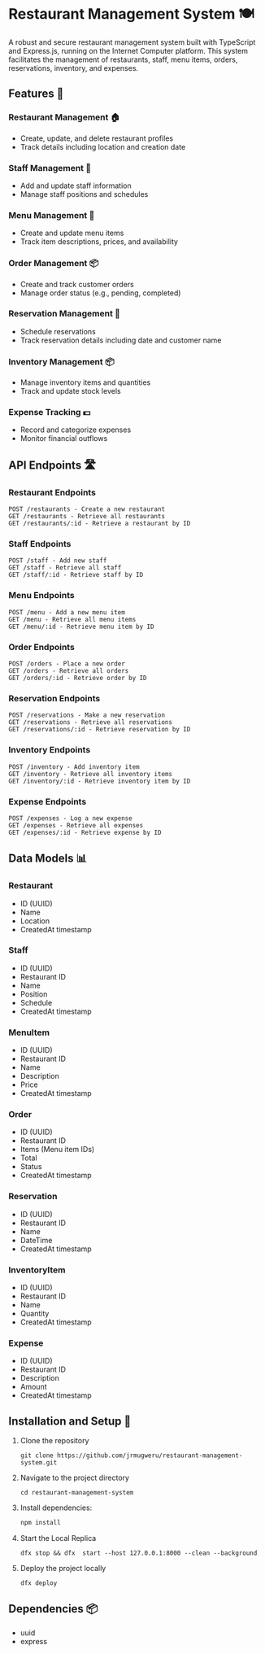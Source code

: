 
# Restaurant Management System 🍽️

A robust and secure restaurant management system built with TypeScript and Express.js, running on the Internet Computer platform. This system facilitates the management of restaurants, staff, menu items, orders, reservations, inventory, and expenses.

## Features 🌟

### Restaurant Management 🏠
- Create, update, and delete restaurant profiles
- Track details including location and creation date

### Staff Management 👥
- Add and update staff information
- Manage staff positions and schedules

### Menu Management 📜
- Create and update menu items
- Track item descriptions, prices, and availability

### Order Management 📦
- Create and track customer orders
- Manage order status (e.g., pending, completed)

### Reservation Management 📅
- Schedule reservations
- Track reservation details including date and customer name

### Inventory Management 📦
- Manage inventory items and quantities
- Track and update stock levels

### Expense Tracking 💵
- Record and categorize expenses
- Monitor financial outflows

## API Endpoints 🛣️

### Restaurant Endpoints
```
POST /restaurants - Create a new restaurant
GET /restaurants - Retrieve all restaurants
GET /restaurants/:id - Retrieve a restaurant by ID
```

### Staff Endpoints
```
POST /staff - Add new staff
GET /staff - Retrieve all staff
GET /staff/:id - Retrieve staff by ID
```

### Menu Endpoints
```
POST /menu - Add a new menu item
GET /menu - Retrieve all menu items
GET /menu/:id - Retrieve menu item by ID
```

### Order Endpoints
```
POST /orders - Place a new order
GET /orders - Retrieve all orders
GET /orders/:id - Retrieve order by ID
```

### Reservation Endpoints
```
POST /reservations - Make a new reservation
GET /reservations - Retrieve all reservations
GET /reservations/:id - Retrieve reservation by ID
```

### Inventory Endpoints
```
POST /inventory - Add inventory item
GET /inventory - Retrieve all inventory items
GET /inventory/:id - Retrieve inventory item by ID
```

### Expense Endpoints
```
POST /expenses - Log a new expense
GET /expenses - Retrieve all expenses
GET /expenses/:id - Retrieve expense by ID
```

## Data Models 📊

### Restaurant
- ID (UUID)
- Name
- Location
- CreatedAt timestamp

### Staff
- ID (UUID)
- Restaurant ID
- Name
- Position
- Schedule
- CreatedAt timestamp

### MenuItem
- ID (UUID)
- Restaurant ID
- Name
- Description
- Price
- CreatedAt timestamp

### Order
- ID (UUID)
- Restaurant ID
- Items (Menu item IDs)
- Total
- Status
- CreatedAt timestamp

### Reservation
- ID (UUID)
- Restaurant ID
- Name
- DateTime
- CreatedAt timestamp

### InventoryItem
- ID (UUID)
- Restaurant ID
- Name
- Quantity
- CreatedAt timestamp

### Expense
- ID (UUID)
- Restaurant ID
- Description
- Amount
- CreatedAt timestamp

## Installation and Setup 🚀

1. Clone the repository
    ```
    git clone https://github.com/jrmugweru/restaurant-management-system.git
    ```
2. Navigate to the project directory
    ```
    cd restaurant-management-system
    ```
3. Install dependencies:
   ```bash
   npm install
   ```
4. Start the Local Replica
    ```
    dfx stop && dfx  start --host 127.0.0.1:8000 --clean --background
    ```
5. Deploy the project locally
    ```
    dfx deploy
    ```

## Dependencies 📦
- uuid
- express
